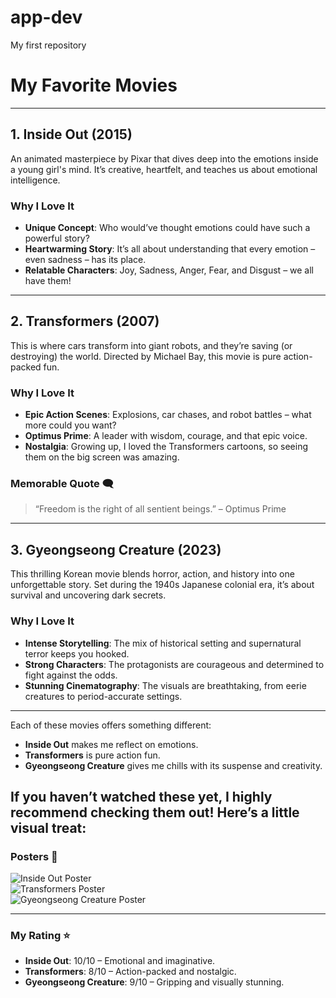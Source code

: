 # app-dev
My first repository
# My Favorite Movies    
---
## 1. Inside Out (2015)   
An animated masterpiece by Pixar that dives deep into the emotions inside a young girl's mind. It’s creative, heartfelt, and teaches us about emotional intelligence.  
### Why I Love It   
- **Unique Concept**: Who would’ve thought emotions could have such a powerful story?  
- **Heartwarming Story**: It’s all about understanding that every emotion – even sadness – has its place.  
- **Relatable Characters**: Joy, Sadness, Anger, Fear, and Disgust – we all have them!  
---
## 2. Transformers (2007) 
This is where cars transform into giant robots, and they’re saving (or destroying) the world. Directed by Michael Bay, this movie is pure action-packed fun.  
### Why I Love It   
- **Epic Action Scenes**: Explosions, car chases, and robot battles – what more could you want?  
- **Optimus Prime**: A leader with wisdom, courage, and that epic voice.  
- **Nostalgia**: Growing up, I loved the Transformers cartoons, so seeing them on the big screen was amazing.  

### Memorable Quote 🗨️  
> “Freedom is the right of all sentient beings.” – Optimus Prime  
---

## 3. Gyeongseong Creature (2023)  
This thrilling Korean movie blends horror, action, and history into one unforgettable story. Set during the 1940s Japanese colonial era, it’s about survival and uncovering dark secrets.  

### Why I Love It  
- **Intense Storytelling**: The mix of historical setting and supernatural terror keeps you hooked.  
- **Strong Characters**: The protagonists are courageous and determined to fight against the odds.  
- **Stunning Cinematography**: The visuals are breathtaking, from eerie creatures to period-accurate settings.  
--- 

Each of these movies offers something different:  
- **Inside Out** makes me reflect on emotions.  
- **Transformers** is pure action fun.  
- **Gyeongseong Creature** gives me chills with its suspense and creativity.  

If you haven’t watched these yet, I highly recommend checking them out! Here’s a little visual treat:  
---
### Posters 🎨  
![Inside Out Poster](https://upload.wikimedia.org/wikipedia/en/0/0a/Inside_Out_%282015_film%29_poster.jpg)  
![Transformers Poster](https://upload.wikimedia.org/wikipedia/en/6/66/Transformers07.jpg)  
![Gyeongseong Creature Poster](https://image.tmdb.org/t/p/original/rrUrM5MEFLSoIXC60c0iNxvgTrQ.jpg)

---
### My Rating ⭐  
- **Inside Out**: 10/10 – Emotional and imaginative.  
- **Transformers**: 8/10 – Action-packed and nostalgic.  
- **Gyeongseong Creature**: 9/10 – Gripping and visually stunning.  

